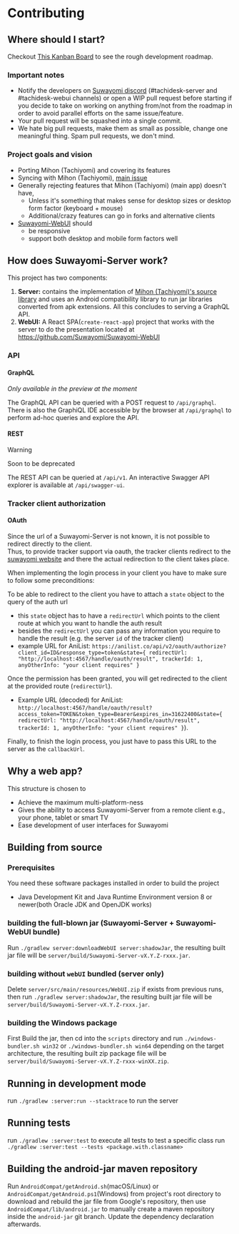 # Contributing
## Where should I start?
Checkout [This Kanban Board](https://github.com/Suwayomi/Suwayomi-Server/projects/1) to see the rough development roadmap.

### Important notes
- Notify the developers on [Suwayomi discord](https://discord.gg/DDZdqZWaHA) (#tachidesk-server and #tachidesk-webui channels) or open a WIP pull request before starting if you decide to take on working on anything from/not from the roadmap in order to avoid parallel efforts on the same issue/feature.
- Your pull request will be squashed into a single commit.
- We hate big pull requests, make them as small as possible, change one meaningful thing. Spam pull requests, we don't mind.

### Project goals and vision
- Porting Mihon (Tachiyomi) and covering its features
- Syncing with Mihon (Tachiyomi), [main issue](https://github.com/Suwayomi/Suwayomi-Server/issues/159)
- Generally rejecting features that Mihon (Tachiyomi) (main app) doesn't have,
    - Unless it's something that makes sense for desktop sizes or desktop form factor (keyboard + mouse)
    - Additional/crazy features can go in forks and alternative clients
- [Suwayomi-WebUI](https://github.com/Suwayomi/Suwayomi-WebUI) should
    - be responsive
    - support both desktop and mobile form factors well
     
## How does Suwayomi-Server work?
This project has two components: 
1. **Server:** contains the implementation of [Mihon (Tachiyomi)'s source library](https://github.com/mihonapp/mihon/tree/main/source-api) and uses an Android compatibility library to run jar libraries converted from apk extensions. All this concludes to serving a GraphQL API.
2. **WebUI:** A React SPA(`create-react-app`) project that works with the server to do the presentation located at https://github.com/Suwayomi/Suwayomi-WebUI

### API
#### GraphQL
*Only available in the preview at the moment*

The GraphQL API can be queried with a POST request to `/api/graphql`. There is also the GraphiQL IDE accessible by the browser at `/api/graphql` to perform ad-hoc queries and explore the API.

#### REST
> [!WARNING]
>
> Soon to be deprecated

The REST API can be queried at `/api/v1`. An interactive Swagger API explorer is available at `/api/swagger-ui`.

### Tracker client authorization
#### OAuth
Since the url of a Suwayomi-Server is not known, it is not possible to redirect directly to the client.<br/>
Thus, to provide tracker support via oauth, the tracker clients redirect to the [suwayomi website](https://suwayomi.org/)
and there the actual redirection to the client takes place.

When implementing the login process in your client you have to make sure to follow some preconditions:

To be able to redirect to the client you have to attach a `state` object to the query of the auth url
- this `state` object has to have a `redirectUrl` which points to the client route at which you want to handle the auth result
- besides the `redirectUrl` you can pass any information you require to handle the result (e.g. the server `id` of the tracker client)
- example URL for AniList: `https://anilist.co/api/v2/oauth/authorize?client_id=ID&response_type=token&state={ redirectUrl: "http://localhost:4567/handle/oauth/result", trackerId: 1, anyOtherInfo: "your client requires" }`

Once the permission has been granted, you will get redirected to the client at the provided route (`redirectUrl`).<br/>
- Example URL (decoded) for AniList: `http://localhost:4567/handle/oauth/result?access_token=TOKEN&token_type=Bearer&expires_in=31622400&state={ redirectUrl: "http://localhost:4567/handle/oauth/result", trackerId: 1, anyOtherInfo: "your client requires" }`).<br/>

Finally, to finish the login process, you just have to pass this URL to the server as the `callbackUrl`.

## Why a web app?
This structure is chosen to
- Achieve the maximum multi-platform-ness
- Gives the ability to access Suwayomi-Server from a remote client e.g., your phone, tablet or smart TV
- Ease development of user interfaces for Suwayomi

## Building from source
### Prerequisites
You need these software packages installed in order to build the project

- Java Development Kit and Java Runtime Environment version 8 or newer(both Oracle JDK and OpenJDK works)

### building the full-blown jar (Suwayomi-Server + Suwayomi-WebUI bundle)
Run `./gradlew server:downloadWebUI server:shadowJar`, the resulting built jar file will be `server/build/Suwayomi-Server-vX.Y.Z-rxxx.jar`.

### building without `webUI` bundled (server only)
Delete `server/src/main/resources/WebUI.zip` if exists from previous runs, then run `./gradlew server:shadowJar`, the resulting built jar file will be `server/build/Suwayomi-Server-vX.Y.Z-rxxx.jar`.

### building the Windows package
First Build the jar, then cd into the `scripts` directory and run `./windows-bundler.sh win32` or `./windows-bundler.sh win64` depending on the target architecture, the resulting built zip package file will be `server/build/Suwayomi-Server-vX.Y.Z-rxxx-winXX.zip`.

## Running in development mode
run `./gradlew :server:run --stacktrace` to run the server

## Running tests
run `./gradlew :server:test` to execute all tests
to test a specific class run `./gradlew :server:test --tests <package.with.classname>`

## Building the android-jar maven repository
Run `AndroidCompat/getAndroid.sh`(macOS/Linux) or `AndroidCompat/getAndroid.ps1`(Windows)
from project's root directory to download and rebuild the jar file from Google's repository,
then use `AndroidCompat/lib/android.jar` to manually create a maven repository inside the `android-jar` git branch.
Update the dependency declaration afterwards.
